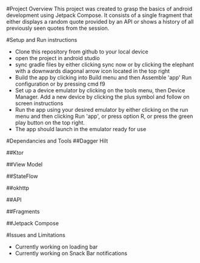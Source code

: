 #Project Overview
This project was created to grasp the basics of android development using Jetpack Compose. 
It consists of a single fragment that either displays a random quote provided by an API or shows a history of all previously seen quotes from the session.

#Setup and Run instructions
- Clone this repository from github to your local device
- open the project in android studio
- sync gradle files by either clicking sync now or by clicking the elephant with a downwards diagonal arrow icon located in the top right
- Build the app by clicking into Build menu and then Assemble 'app' Run configuration or by pressing cmd f9
- Set up a device emulator by clicking on the tools menu, then Device Manager. Add a new device by clicking the plus symbol and follow on screen instructions
- Run the app using your desired emulator by either clicking on the run menu and then clicking Run 'app', or press option R, or press the green play button on the top right.
- The app should launch in the emulator ready for use

#Dependancies and Tools
##Dagger Hilt

##Ktor

##View Model

##StateFlow

##okhttp

##API

##Fragments

##Jetpack Compose


#Issues and Limitations
- Currently working on loading bar
- Currently working on Snack Bar notifications